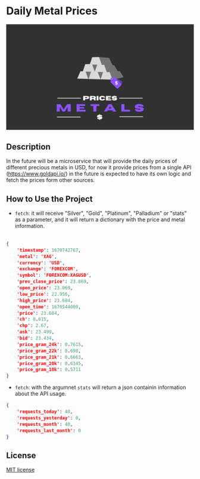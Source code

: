 # Daily Metal Prices

![Logo_metal_prices](Metal_prices.png)

## Description

In the future will be a microservice that will provide the daily prices of different precious metals in USD, for now it provide prices from a single API (https://www.goldapi.io/) in the future is expected to have its own logic and fetch the prices form other sources.

## How to Use the Project

* `fetch`: it will receive "Silver", "Gold", "Platinum", "Palladium" or "stats" as a parameter, and it will return a dictionary with the price and metal information.

```json

{
    'timestamp': 1670742767,
    'metal': 'XAG',
    'currency': 'USD',
    'exchange': 'FOREXCOM',
    'symbol': 'FOREXCOM:XAGUSD',
    'prev_close_price': 23.069,
    'open_price': 23.069,
    'low_price': 22.956,
    'high_price': 23.684,
    'open_time': 1670544000,
    'price': 23.684,
    'ch': 0.615,
    'chp': 2.67,
    'ask': 23.499,
    'bid': 23.434,
    'price_gram_24k': 0.7615,
    'price_gram_22k': 0.698,
    'price_gram_21k': 0.6663,
    'price_gram_20k': 0.6345,
    'price_gram_18k': 0.5711
}

```

* `fetch`: with the argumnet `stats` will return a json containin information about the API usage.

```json
{
    'requests_today': 40,
    'requests_yesterday': 0,
    'requests_month': 40,
    'requests_last_month': 0
}
```

## License
[MIT license](LICENSE)
